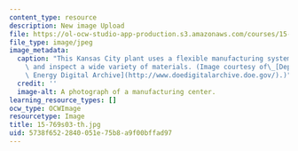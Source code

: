 ```yaml
---
content_type: resource
description: New image Upload
file: https://ol-ocw-studio-app-production.s3.amazonaws.com/courses/15-769-operations-strategy-spring-2003/5738f6522840051e75b8a9f00bffad97_15-769s03-th.jpg
file_type: image/jpeg
image_metadata:
  caption: "This Kansas City plant uses a flexible manufacturing system to produce\
    \ and inspect a wide variety of materials. (Image courtesy of\_[Department of\
    \ Energy Digital Archive](http://www.doedigitalarchive.doe.gov/).)"
  credit: ''
  image-alt: A photograph of a manufacturing center.
learning_resource_types: []
ocw_type: OCWImage
resourcetype: Image
title: 15-769s03-th.jpg
uid: 5738f652-2840-051e-75b8-a9f00bffad97
---
```

